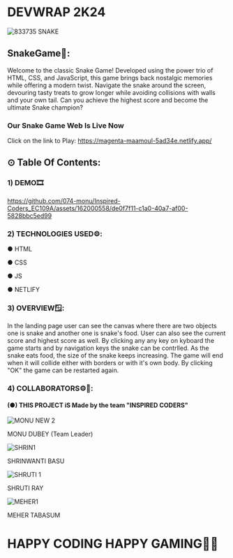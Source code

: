 # DEVWRAP 2K24


![833735 SNAKE](https://github.com/074-monu/Inspired-Coders_EC109A/assets/162000558/e0c4d3ae-f578-4d65-a47a-105cc81a9367)


## SnakeGame🐍:
Welcome to the classic Snake Game! Developed using the power trio of HTML, CSS, and JavaScript, this game brings back nostalgic memories while offering a modern twist. Navigate the snake around the screen, devouring tasty treats to grow longer while avoiding collisions with walls and your own tail. Can you achieve the highest score and become the ultimate Snake champion?
### Our Snake Game Web Is Live Now 
Click on the link to Play: https://magenta-maamoul-5ad34e.netlify.app/


## ⊙ Table Of Contents:

### 1) DEMO🎞️

https://github.com/074-monu/Inspired-Coders_EC109A/assets/162000558/de0f7f11-c1a0-40a7-af00-5828bbc5ed99

### 2) TECHNOLOGIES USED⚙️:

● HTML

● CSS

● JS

● NETLIFY

### 3) OVERVIEW🪟:

In the landing page user can see the canvas where there are two objects one is snake and another one is snake's food. User can also see the current score and highest score as well. By clicking any any key on kyboard the game starts and by navigation keys the snake can be contrlled. As the snake eats food, the size of the snake keeps increasing. The game will end when it will collide either with borders or with it's own body. By clicking "OK" the game can be restarted again.

### 4) COLLABORATORS⚙🔭:

#### (●) THIS PROJECT iS Made by the team "INSPIRED CODERS" 




![MONU NEW 2](https://github.com/074-monu/Inspired-Coders_EC109A/assets/162000558/fcdce954-405d-4044-87ea-8fbc330d751b)




MONU DUBEY (Team Leader)




![SHRIN1](https://github.com/074-monu/Inspired-Coders_EC109A/assets/162000558/0de86d6c-1d0e-4fd9-96c0-29e41c4479c8)



SHRINWANTI BASU


![SHRUTI 1](https://github.com/074-monu/Inspired-Coders_EC109A/assets/162000558/931acaa1-ab76-4c51-8c94-f85ded986327)





SHRUTI RAY 




![MEHER1](https://github.com/074-monu/Inspired-Coders_EC109A/assets/162000558/58ddac14-4969-4cc8-acef-3dd8fd2a51a8)




MEHER TABASUM







# HAPPY CODING HAPPY GAMING👨‍💻
